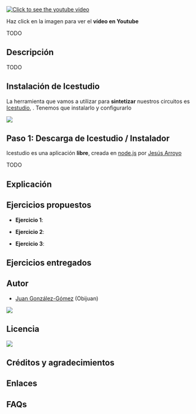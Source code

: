 [![Click to see the youtube video](http://img.youtube.com/vi//0.jpg)]()

Haz click en la imagen para ver el **vídeo en Youtube**

TODO

## Descripción

TODO

## Instalación de Icestudio

La herramienta que vamos a utilizar para **sintetizar** nuestros circuitos es [Icestudio](https://github.com/FPGAwars/icestudio), . Tenemos que instalarlo y configurarlo

![](https://github.com/Obijuan/digital-electronics-with-open-FPGAs-tutorial/raw/master/wiki/Tutorial-02/logo-icestudio.png)

## Paso 1: Descarga de Icestudio / Instalador

Icestudio es una aplicación **libre**, creada en [node.js](https://nodejs.org/es/) por [Jesús Arroyo](https://github.com/Jesus89)

TODO

## Explicación

## Ejercicios propuestos

* **Ejercicio 1**: 

* **Ejercicio 2**: 

* **Ejercicio 3**: 

## Ejercicios entregados

## Autor

* [Juan González-Gómez](https://github.com/Obijuan) (Obijuan)

![](https://github.com/Obijuan/digital-electronics-with-open-FPGAs-tutorial/raw/master/wiki/portada/logos-urjc-gsyc-peloto-jderobot.png)

## Licencia

![](https://github.com/Obijuan/digital-electronics-with-open-FPGAs-tutorial/raw/master/wiki/portada/attribution-share-alike-creative-commons-license.png)

## Créditos y agradecimientos



## Enlaces


## FAQs



